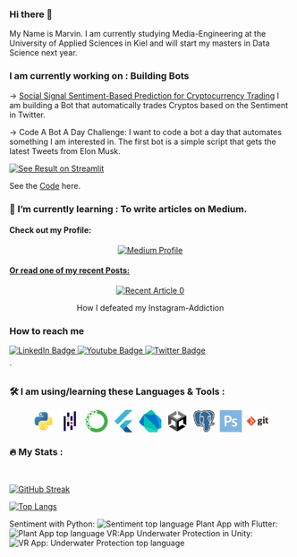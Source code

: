 ### Hi there 👋
My Name is Marvin. I am currently studying Media-Engineering at the University of Applied Sciences in Kiel and will start my masters in Data Science next year.

### I am currently working on : Building Bots 

 -> [Social Signal Sentiment-Based Prediction for Cryptocurrency Trading](https://github.com/moerv9/sentiment)
I am building a Bot that automatically trades Cryptos based on the Sentiment in Twitter.

-> Code A Bot A Day Challenge:
I want to code a bot a day that automates something I am interested in.
The first bot is a simple script that gets the latest Tweets from Elon Musk. 

[![See Result on Streamlit](https://static.streamlit.io/badges/streamlit_badge_black_white.svg)](https://share.streamlit.io/moerv9/bots/main/elons_tweets.py)

See the [Code](https://github.com/moerv9/moerv9/bots/) here.


### 🌱 I’m currently learning : To write articles on Medium. 
<h4>Check out my Profile:</h4>
<div align="center">

<a href="https://medium.com/@moerv/about"><img src="https://github.com/moerv9.png" alt="Medium Profile" width="250">
  </div>
 <h4>Or read one of  my recent Posts:</h4>
 <div align="center">
<a href="https://medium.com/@moerv/how-i-defeated-my-instagram-addiction-c71b82ff46c7"><img src="https://miro.medium.com/max/1400/0*wriX04_yLgADIVCM" alt="Recent Article 0" width="200"></a> <p>How I defeated my Instagram-Addiction</p>
 </div>

### How to reach me
<div id="badges" style="display: inline" align="center">
  <a href="https://www.linkedin.com/in/marvin-ottersberg-2818b91a0/">
    <img src="https://img.shields.io/badge/LinkedIn-blue?style=plastic&logo=linkedin&logoColor=white" alt="LinkedIn Badge"/>
  </a>
  <a href="https://www.youtube.com/channel/UC2xNZ_bPqTmG-TnG1BR3g0Q">
    <img src="https://img.shields.io/badge/YouTube-red?style=plastic&logo=youtube&logoColor=white" alt="Youtube Badge"/>
  </a>
  <a href="https://twitter.com/moerv_9">
    <img src="https://img.shields.io/badge/Twitter-blue?style=plastic&logo=twitter&logoColor=white" alt="Twitter Badge"/>
  </a>
</div>

´

### :hammer_and_wrench: I am using/learning these Languages & Tools :
<div align="center">
<img src="https://github.com/devicons/devicon/blob/master/icons/python/python-original.svg" title="Python" alt="Python" width="40" height="40"/>&nbsp;
<img src="https://github.com/devicons/devicon/blob/master/icons/pandas/pandas-original.svg" title="Pandas" alt="Pandas" width="40" height="40"/>&nbsp;
<img src="https://github.com/devicons/devicon/blob/master/icons/anaconda/anaconda-original.svg" title="Anaconda" alt="Anaconda" width="40" height="40"/>&nbsp;
<img src="https://github.com/devicons/devicon/blob/master/icons/flutter/flutter-original.svg" title="Flutter" alt="Flutter" width="40" height="40"/>&nbsp;
<img src="https://github.com/devicons/devicon/blob/master/icons/dart/dart-original.svg" title="Dart" alt="Dart" width="40" height="40"/>&nbsp;
<img src="https://github.com/devicons/devicon/blob/master/icons/unity/unity-original.svg" title="Unity" alt="Unity" width="40" height="40"/>&nbsp;
  <img src="https://github.com/devicons/devicon/blob/master/icons/postgresql/postgresql-original.svg" title="Postgresql" alt="Postgresql" width="40" height="40"/>&nbsp;
<img src="https://github.com/devicons/devicon/blob/master/icons/photoshop/photoshop-plain.svg" title="Photoshop" alt="Photoshop" width="40" height="40"/>&nbsp;
<img src="https://github.com/devicons/devicon/blob/master/icons/git/git-original-wordmark.svg" title="Git" **alt="Git" width="40" height="40"/>
</div>

### :fire: My Stats :
 <img src="https://komarev.com/ghpvc/?username=moerv9&style=plastic&color=blue" alt=""/>

[![GitHub Streak](http://github-readme-streak-stats.herokuapp.com?user=moerv9&theme=monokai&hide_border=true&date_format=j%20M%5B%20Y%5D&background=DD272700)](https://git.io/streak-stats)

[![Top Langs](https://github-readme-stats.vercel.app/api/top-langs/?username=moerv9&layout=compact&theme=vision-friendly-dark)](https://github.com/anuraghazra/github-readme-stats)
 
Sentiment with Python:
![Sentiment top language](https://img.shields.io/github/languages/top/moerv9/sentiment)
Plant App with Flutter:
![Plant App top language](https://img.shields.io/github/languages/top/moerv9/flutter-waterplants)
VR:App Underwater Protection in Unity:
![VR App: Underwater Protection top language](https://img.shields.io/github/languages/top/moerv9/unity-vr-underwaterprotection)
